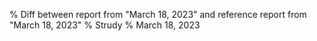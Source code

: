 % Diff between report from "March 18, 2023" and reference report from "March 18, 2023"
% Strudy
% March 18, 2023


